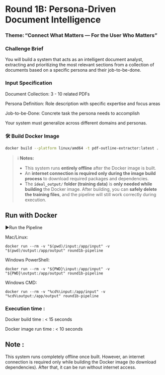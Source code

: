 
# Round 1B: Persona-Driven Document Intelligence
### Theme: “Connect What Matters — For the User Who Matters”
### Challenge Brief
You will build a system that acts as an intelligent document analyst, extracting and prioritizing the most relevant sections from a collection of documents based on a specific persona and their job-to-be-done.

### Input Specification
Document Collection: 3 - 10 related PDFs

Persona Definition: Role description with specific expertise and focus areas

Job-to-be-Done: Concrete task the persona needs to accomplish

Your system must generalize across different domains and personas.

### 🛠️ Build Docker Image

```bash
docker build --platform linux/amd64 -t pdf-outline-extractor:latest .
```
> ℹ️ **Notes:**
> - This system runs **entirely offline** after the Docker image is built.
> - An **internet connection is required only during the image build process** to download required packages and dependencies.
> - The **`ideal_output/` folder (training data)** is **only needed while building** the Docker image. After building, you can **safely delete the training files**, and the pipeline will still work correctly during execution.


## Run with Docker

▶️Run the Pipeline

Mac/Linux:
```
docker run --rm -v "$(pwd)/input:/app/input" -v "$(pwd)/output:/app/output" round1b-pipeline
```
Windows PowerShell:
```
docker run --rm -v "${PWD}\input:/app/input" -v "${PWD}\output:/app/output" round1b-pipeline
```
Windows CMD:
```
docker run --rm -v "%cd%\input:/app/input" -v "%cd%\output:/app/output" round1b-pipeline
```
### Execution time :

Docker build time : < 15 seconds

Docker image run time : < 10 seconds

## Note :
This system runs completely offline once built. However, an internet connection is required only while building the Docker image (to download dependencies). After that, it can be run without internet access.
